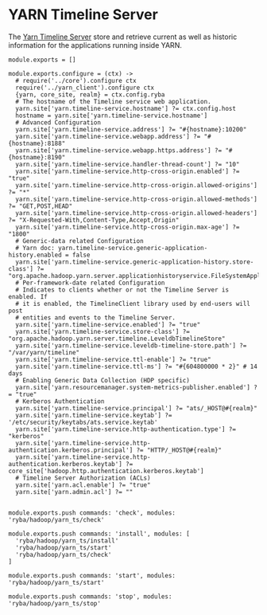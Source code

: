 
# YARN Timeline Server

The [Yarn Timeline Server][ts] store and retrieve current as well as historic
information for the applications running inside YARN.

    module.exports = []

    module.exports.configure = (ctx) ->
      # require('../core').configure ctx
      require('../yarn_client').configure ctx
      {yarn, core_site, realm} = ctx.config.ryba
      # The hostname of the Timeline service web application.
      yarn.site['yarn.timeline-service.hostname'] ?= ctx.config.host
      hostname = yarn.site['yarn.timeline-service.hostname']
      # Advanced Configuration
      yarn.site['yarn.timeline-service.address'] ?= "#{hostname}:10200"
      yarn.site['yarn.timeline-service.webapp.address'] ?= "#{hostname}:8188"
      yarn.site['yarn.timeline-service.webapp.https.address'] ?= "#{hostname}:8190"
      yarn.site['yarn.timeline-service.handler-thread-count'] ?= "10"
      yarn.site['yarn.timeline-service.http-cross-origin.enabled'] ?= "true"
      yarn.site['yarn.timeline-service.http-cross-origin.allowed-origins'] ?= "*"
      yarn.site['yarn.timeline-service.http-cross-origin.allowed-methods'] ?= "GET,POST,HEAD"
      yarn.site['yarn.timeline-service.http-cross-origin.allowed-headers'] ?= "X-Requested-With,Content-Type,Accept,Origin"
      yarn.site['yarn.timeline-service.http-cross-origin.max-age'] ?= "1800"
      # Generic-data related Configuration
      # Yarn doc: yarn.timeline-service.generic-application-history.enabled = false
      yarn.site['yarn.timeline-service.generic-application-history.store-class'] ?= "org.apache.hadoop.yarn.server.applicationhistoryservice.FileSystemApplicationHistoryStore"
      # Per-framework-date related Configuration
      # Indicates to clients whether or not the Timeline Server is enabled. If
      # it is enabled, the TimelineClient library used by end-users will post
      # entities and events to the Timeline Server.
      yarn.site['yarn.timeline-service.enabled'] ?= "true"
      yarn.site['yarn.timeline-service.store-class'] ?= "org.apache.hadoop.yarn.server.timeline.LeveldbTimelineStore"
      yarn.site['yarn.timeline-service.leveldb-timeline-store.path'] ?= "/var/yarn/timeline"
      yarn.site['yarn.timeline-service.ttl-enable'] ?= "true"
      yarn.site['yarn.timeline-service.ttl-ms'] ?= "#{604800000 * 2}" # 14 days
      # Enabling Generic Data Collection (HDP specific)
      yarn.site['yarn.resourcemanager.system-metrics-publisher.enabled'] ?= "true"
      # Kerberos Authentication
      yarn.site['yarn.timeline-service.principal'] ?= "ats/_HOST@#{realm}"
      yarn.site['yarn.timeline-service.keytab'] ?= '/etc/security/keytabs/ats.service.keytab'
      yarn.site['yarn.timeline-service.http-authentication.type'] ?= "kerberos"
      yarn.site['yarn.timeline-service.http-authentication.kerberos.principal'] ?= "HTTP/_HOST@#{realm}"
      yarn.site['yarn.timeline-service.http-authentication.kerberos.keytab'] ?= core_site['hadoop.http.authentication.kerberos.keytab']
      # Timeline Server Authorization (ACLs)
      yarn.site['yarn.acl.enable'] ?= "true"
      yarn.site['yarn.admin.acl'] ?= ""


    module.exports.push commands: 'check', modules: 'ryba/hadoop/yarn_ts/check'

    module.exports.push commands: 'install', modules: [
      'ryba/hadoop/yarn_ts/install'
      'ryba/hadoop/yarn_ts/start'
      'ryba/hadoop/yarn_ts/check'
    ]

    module.exports.push commands: 'start', modules: 'ryba/hadoop/yarn_ts/start'

    module.exports.push commands: 'stop', modules: 'ryba/hadoop/yarn_ts/stop'

[ts]: http://hadoop.apache.org/docs/current/hadoop-yarn/hadoop-yarn-site/TimelineServer.html
